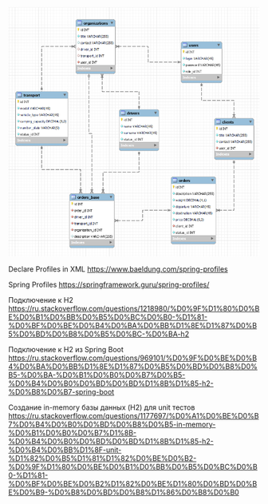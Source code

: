 ![](src/main/resources/db_trucking_20221013.png)


Declare Profiles in XML
https://www.baeldung.com/spring-profiles

Spring Profiles
https://springframework.guru/spring-profiles/

Подключение к H2
https://ru.stackoverflow.com/questions/1218980/%D0%9F%D1%80%D0%BE%D0%B1%D0%BB%D0%B5%D0%BC%D0%B0-%D1%81-%D0%BF%D0%BE%D0%B4%D0%BA%D0%BB%D1%8E%D1%87%D0%B5%D0%BD%D0%B8%D0%B5%D0%BC-%D0%BA-h2

Подключение к H2 из Spring Boot
https://ru.stackoverflow.com/questions/969101/%D0%9F%D0%BE%D0%B4%D0%BA%D0%BB%D1%8E%D1%87%D0%B5%D0%BD%D0%B8%D0%B5-%D0%BA-%D0%B1%D0%B0%D0%B7%D0%B5-%D0%B4%D0%B0%D0%BD%D0%BD%D1%8B%D1%85-h2-%D0%B8%D0%B7-spring-boot

Создание in-memory базы данных (H2) для unit тестов
https://ru.stackoverflow.com/questions/1177697/%D0%A1%D0%BE%D0%B7%D0%B4%D0%B0%D0%BD%D0%B8%D0%B5-in-memory-%D0%B1%D0%B0%D0%B7%D1%8B-%D0%B4%D0%B0%D0%BD%D0%BD%D1%8B%D1%85-h2-%D0%B4%D0%BB%D1%8F-unit-%D1%82%D0%B5%D1%81%D1%82%D0%BE%D0%B2-%D0%9F%D1%80%D0%BE%D0%B1%D0%BB%D0%B5%D0%BC%D0%B0-%D1%81-%D0%BF%D0%BE%D0%B2%D1%82%D0%BE%D1%80%D0%BD%D0%BE%D0%B9-%D0%B8%D0%BD%D0%B8%D1%86%D0%B8%D0%B0


